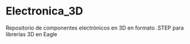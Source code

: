 # Electronica_3D
Repositorio de componentes electrónicos en 3D en formato .STEP para librerías 3D en Eagle
